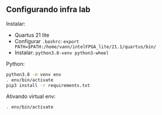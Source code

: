 ## Configurando infra lab

Instalar:

- Quartus 21 lite
- Configurar `.bashrc`: `export PATH=$PATH:/home/vann/intelFPGA_lite/21.1/quartus/bin/`
- Instalar: `python3.8-venv python3-wheel`

Python:

```bash
python3.8 -m venv env
. env/bin/activate
pip3 install -r requirements.txt
```

Ativando virtual env:

```bash
. env/bin/activate
```
